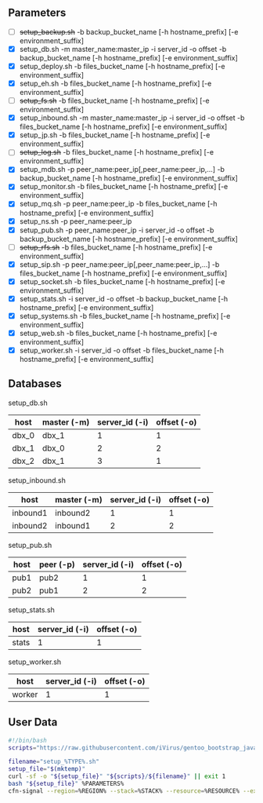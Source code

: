 ## Parameters

- [ ] ~~setup_backup.sh~~ -b backup_bucket_name [-h hostname_prefix] [-e environment_suffix]
- [x] setup_db.sh -m master_name:master_ip -i server_id -o offset -b backup_bucket_name [-h hostname_prefix] [-e environment_suffix]
- [x] setup_deploy.sh -b files_bucket_name [-h hostname_prefix] [-e environment_suffix]
- [x] setup_eh.sh -b files_bucket_name [-h hostname_prefix] [-e environment_suffix]
- [ ] ~~setup_fs.sh~~ -b files_bucket_name [-h hostname_prefix] [-e environment_suffix]
- [x] setup_inbound.sh -m master_name:master_ip -i server_id -o offset -b files_bucket_name [-h hostname_prefix] [-e environment_suffix]
- [x] setup_jp.sh -b files_bucket_name [-h hostname_prefix] [-e environment_suffix]
- [ ] ~~setup_log.sh~~ -b files_bucket_name [-h hostname_prefix] [-e environment_suffix]
- [x] setup_mdb.sh -p peer_name:peer_ip[,peer_name:peer_ip,...] -b backup_bucket_name [-h hostname_prefix] [-e environment_suffix]
- [x] setup_monitor.sh -b files_bucket_name [-h hostname_prefix] [-e environment_suffix]
- [x] setup_mq.sh -p peer_name:peer_ip -b files_bucket_name [-h hostname_prefix] [-e environment_suffix]
- [x] setup_ns.sh -p peer_name:peer_ip
- [x] setup_pub.sh -p peer_name:peer_ip -i server_id -o offset -b backup_bucket_name [-h hostname_prefix] [-e environment_suffix]
- [ ] ~~setup_rfs.sh~~ -b files_bucket_name [-h hostname_prefix] [-e environment_suffix]
- [x] setup_sip.sh -p peer_name:peer_ip[,peer_name:peer_ip,...] -b files_bucket_name [-h hostname_prefix] [-e environment_suffix]
- [x] setup_socket.sh -b files_bucket_name [-h hostname_prefix] [-e environment_suffix]
- [x] setup_stats.sh -i server_id -o offset -b backup_bucket_name [-h hostname_prefix] [-e environment_suffix]
- [x] setup_systems.sh -b files_bucket_name [-h hostname_prefix] [-e environment_suffix]
- [x] setup_web.sh -b files_bucket_name [-h hostname_prefix] [-e environment_suffix]
- [x] setup_worker.sh -i server_id -o offset -b files_bucket_name [-h hostname_prefix] [-e environment_suffix]

## Databases

setup_db.sh

| host  | master (-m) | server_id (-i) | offset (-o) |
| ----- | ----------- | -------------- | ----------- |
| dbx_0 | dbx_1       | 1              | 1           |
| dbx_1 | dbx_0       | 2              | 2           |
| dbx_2 | dbx_1       | 3              | 1           |

setup_inbound.sh

| host     | master (-m) | server_id (-i) | offset (-o) |
| -------- | ----------- | -------------- | ----------- |
| inbound1 | inbound2    | 1              | 1           |
| inbound2 | inbound1    | 2              | 2           |

setup_pub.sh

| host | peer (-p) | server_id (-i) | offset (-o) |
| ---- | --------- | -------------- | ----------- |
| pub1 | pub2      | 1              | 1           |
| pub2 | pub1      | 2              | 2           |

setup_stats.sh

| host  | server_id (-i) | offset (-o) |
| ----- | -------------- | ----------- |
| stats | 1              | 1           |

setup_worker.sh

| host   | server_id (-i) | offset (-o) |
| ------ | -------------- | ----------- |
| worker | 1              | 1           |

## User Data

```bash
#!/bin/bash
scripts="https://raw.githubusercontent.com/iVirus/gentoo_bootstrap_java/master/templates/hvm/scripts"

filename="setup_%TYPE%.sh"
setup_file="$(mktemp)"
curl -sf -o "${setup_file}" "${scripts}/${filename}" || exit 1
bash "${setup_file}" %PARAMETERS%
cfn-signal --region=%REGION% --stack=%STACK% --resource=%RESOURCE% --exit-code=$?
```
